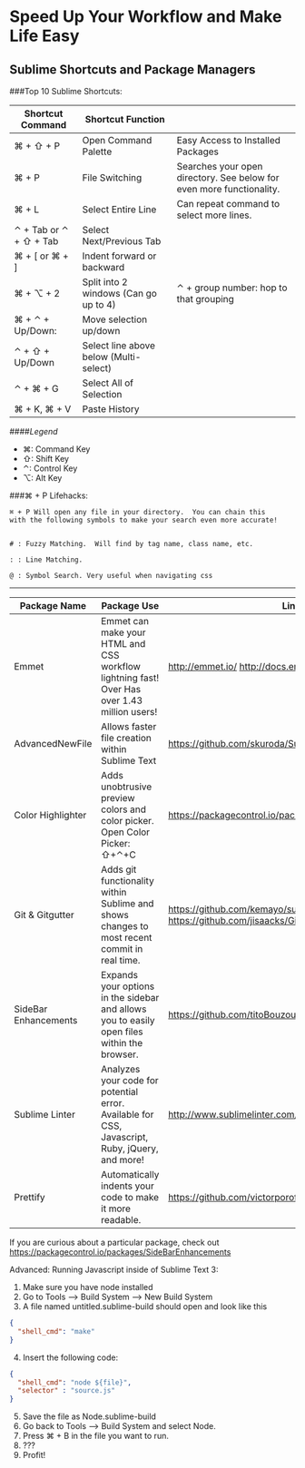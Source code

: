 # Speed Up Your Workflow and Make Life Easy
## Sublime Shortcuts and Package Managers

###Top 10 Sublime Shortcuts:

| **Shortcut Command**  | **Shortcut Function** |  |
| ------------- | ----------------- | ------------------- |
| ⌘ + ⇧ + P    | Open Command Palette| Easy Access to Installed Packages |
| ⌘ + P         | File Switching      | Searches your open directory.  See below for even more functionality. |
| ⌘ + L  | Select Entire Line     | Can repeat command to select more lines.   |
| ⌃ + Tab or ⌃ + ⇧ + Tab  | Select Next/Previous Tab      |                     |
| ⌘ + [ or ⌘ + ]  | Indent forward or backward     |                     |
| ⌘ + ⌥ + 2  | Split into 2 windows (Can go up to 4) |  ⌃ + group number: hop to that grouping                   |
| ⌘ + ⌃ + Up/Down:  | Move selection up/down      |                     |
| ⌃ + ⇧ + Up/Down  | Select line above below (Multi-select)     |                     |
| ⌃ + ⌘ + G  | Select All of Selection      |                     |
| ⌘ + K, ⌘ + V  | Paste History      |                     |


####*Legend*
  * ⌘: Command Key
  * ⇧: Shift Key
  * ⌃: Control Key
  * ⌥: Alt Key

###⌘ + P Lifehacks:
```
⌘ + P Will open any file in your directory.  You can chain this
with the following symbols to make your search even more accurate!


# : Fuzzy Matching.  Will find by tag name, class name, etc.

: : Line Matching.

@ : Symbol Search. Very useful when navigating css
```
---


| **Package Name**  | **Package Use** | Link |
| ------------- | ----------------- | ------------------- |
|  Emmet   | Emmet can make your HTML and CSS workflow lightning fast! Over Has over 1.43 million users! | http://emmet.io/  http://docs.emmet.io/cheat-sheet/ |
|  AdvancedNewFile  | Allows faster file creation within Sublime Text | https://github.com/skuroda/Sublime-AdvancedNewFile |
|  Color Highlighter  | Adds unobtrusive preview colors and color picker. Open Color Picker: ⇧+⌃+C | https://packagecontrol.io/packages/Color%20Highlighter |
|  Git & Gitgutter  | Adds git functionality within Sublime and shows changes to most recent commit in real time. | https://github.com/kemayo/sublime-text-git    https://github.com/jisaacks/GitGutter |
|  SideBar Enhancements  | Expands your options in the sidebar and allows you to easily open files within the browser. | https://github.com/titoBouzout/SideBarEnhancements |
|  Sublime Linter  | Analyzes your code for potential error.  Available for CSS, Javascript, Ruby, jQuery, and more! | http://www.sublimelinter.com/en/latest/about.html |
|  Prettify  | Automatically indents your code to make it more readable. | https://github.com/victorporof/Sublime-HTMLPrettify |

If you are curious about a particular package, check out https://packagecontrol.io/packages/SideBarEnhancements



Advanced:
Running Javascript inside of Sublime Text 3:
1. Make sure you have node installed
2. Go to Tools --> Build System --> New Build System
3. A file named untitled.sublime-build should open and look like this

```JSON
{
  "shell_cmd": "make"
}
```

4. Insert the following code:

```JSON
{
  "shell_cmd": "node ${file}",
  "selector" : "source.js"
}
```

5. Save the file as Node.sublime-build
6. Go back to Tools --> Build System and select Node.
7. Press ⌘ + B in the file you want to run.
8. ???
9. Profit!
